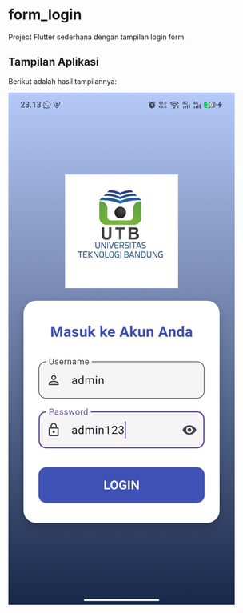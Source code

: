 # form_login

Project Flutter sederhana dengan tampilan login form.

## Tampilan Aplikasi
Berikut adalah hasil tampilannya:

![Login Page](assets/screenshots/Screenshot_20251027-231327.jpg)
